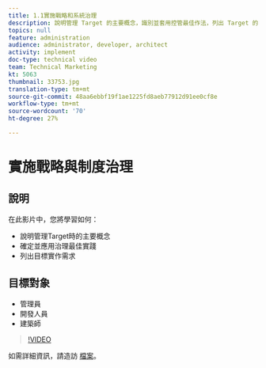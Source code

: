 ```yaml
---
title: 1.1實施戰略和系統治理
description: 說明管理 Target 的主要概念，識別並套用控管最佳作法，列出 Target 的實作需求
topics: null
feature: administration
audience: administrator, developer, architect
activity: implement
doc-type: technical video
team: Technical Marketing
kt: 5063
thumbnail: 33753.jpg
translation-type: tm+mt
source-git-commit: 48aa6ebbf19f1ae1225fd8aeb77912d91ee0cf8e
workflow-type: tm+mt
source-wordcount: '70'
ht-degree: 27%

---
```



# 實施戰略與制度治理

## 說明

在此影片中，您將學習如何：

* 說明管理Target時的主要概念
* 確定並應用治理最佳實踐
* 列出目標實作需求

## 目標對象

* 管理員
* 開發人員
* 建築師

>[!VIDEO](https://video.tv.adobe.com/v/33753/?quality=12)

如需詳細資訊，請造訪 [檔案](https://docs.adobe.com/content/help/en/target/using/administer/administrating-target.html)。
